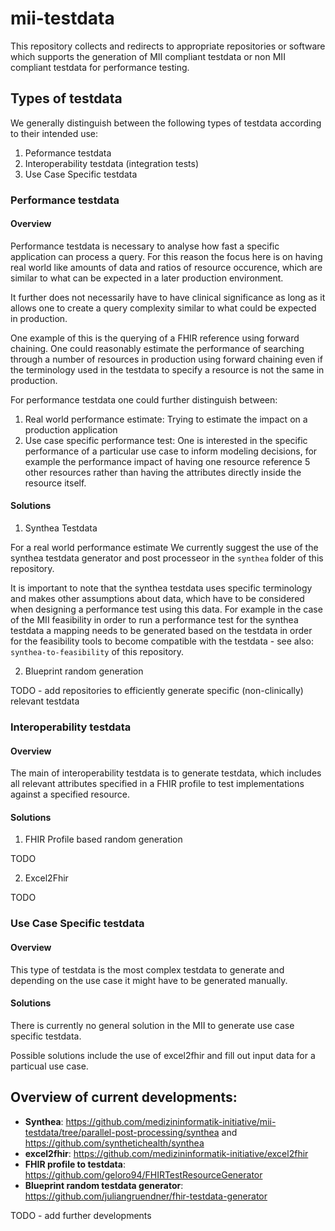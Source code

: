 # mii-testdata

This repository collects and redirects to appropriate repositories or software which supports the generation of MII compliant testdata
or non MII compliant testdata for performance testing.


## Types of testdata

We generally distinguish between the following types of testdata according to their intended use:

1. Peformance testdata
2. Interoperability testdata (integration tests)
3. Use Case Specific testdata


### Performance testdata

#### Overview

Performance testdata is necessary to analyse how fast a specific application can process a query.
For this reason the focus here is on having real world like amounts of data and ratios of resource occurence, which are similar to what can be expected in a later production environment.

It further does not necessarily have to have clinical significance as long as it allows one to create a query complexity similar to what could be expected in production.

One example of this is the querying of a FHIR reference using forward chaining.
One could reasonably estimate the performance of searching through a number of resources in production using forward chaining even if the terminology used in the testdata
to specify a resource is not the same in production.

For performance testdata one could further distinguish between:
1. Real world performance estimate:  Trying to estimate the impact on a production application
2. Use case specific performance test: One is interested in the specific performance of a particular use case to inform modeling decisions, for example the performance impact of having one resource reference 5 other resources rather than having the attributes directly inside the resource itself.


#### Solutions

1. Synthea Testdata

For a real world performance estimate We currently suggest the use of the synthea testdata generator and post processeor in the `synthea` folder of this repository.

It is important to note that the synthea testdata uses specific terminology and makes other assumptions about data, which have to be considered when designing a performance test using this data.
For example in the case of the MII feasibility in order to run a performance test for the synthea testdata a mapping needs to be generated based on the testdata in order for the feasibility tools to become compatible with the testdata - see also: `synthea-to-feasibility` of this repository.


2. Blueprint random generation

TODO - add repositories to efficiently generate specific (non-clinically) relevant testdata


### Interoperability testdata

#### Overview

The main of interoperability testdata is to generate testdata, which includes all relevant attributes specified in a FHIR profile to test implementations against a specified resource.

#### Solutions

1. FHIR Profile based random generation

TODO

2. Excel2Fhir

TODO

### Use Case Specific testdata

#### Overview

This type of testdata is the most complex testdata to generate and depending on the use case it might have to be generated manually.

#### Solutions

There is currently no general solution in the MII to generate use case specific testdata.

Possible solutions include the use of excel2fhir and fill out input data for a particual use case.



## Overview of current developments:

- **Synthea**: <https://github.com/medizininformatik-initiative/mii-testdata/tree/parallel-post-processing/synthea> and <https://github.com/synthetichealth/synthea>
- **excel2fhir**: <https://github.com/medizininformatik-initiative/excel2fhir>
- **FHIR profile to testdata**: <https://github.com/geloro94/FHIRTestResourceGenerator>
- **Blueprint random testdata generator**: <https://github.com/juliangruendner/fhir-testdata-generator>

TODO - add further developments